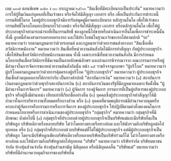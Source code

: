 เลม ๑๓๗ ตอนพิเศษ ๑๗๓ ง
๓๐ กรกฎาคม ๒๕๖๓
“สินเชื่อที่มีทะเบียนรถเป็นประกัน” หมายความว่า การให้กู้ยืมเงินแก่บุคคลที่เป็นเจ้าของ
หรือจัดให้มีสัญญา เอกสาร หรือ
เพื่อเป็นประกันการชำระหนี้
กรรมสิทธิ์ในรถ โดยผู้ประกอบธุรกิจมีการรับสมุดคู่มือจดทะเบียนรถ
หลักฐานอื่นใด เพื่อให้เจ้าของกรรมสิทธิ์ในรถโอนทะเบียนรถไว้ล่วงหน้า
หรือจัดให้มีสัญญา เอกสาร หรือหลักฐานอื่นใด เพื่อให้ผู้ประกอบธุรกิจสามารถนำรถที่เป็นกรรมสิทธิ์
ของลูกหนี้ไปขายหรือดำเนินการอื่นใดเพื่อการชำระหนี้นั้น ทั้งนี้ ลูกหนี้ยังคงสามารถครอบครองรถ
และใช้ประโยชน์ในฐานะเจ้าของรถได้ตามปกติ
“รถ” หมายความว่า รถตามกฎหมายว่าด้วยรถยนต์ และกฎหมายว่าด้วยการขนส่งทางบก
“สินเชื่อเพื่อสวัสดิการพนักงาน” หมายความว่า สินเชื่อที่หน่วยงานต้นสังกัดได้มีการทำสัญญา
กับผู้ประกอบธุรกิจเพื่อให้สินเชื่อสวัสดิการกับพนักงานของตน ทั้งนี้ เฉพาะกรณีที่หน่วยงานต้นสังกัด
มีการกําหนดนโยบายสินเชื่อสวัสดิการที่ชัดเจนเป็นลายลักษณ์อักษร และผ่านการพิจารณาจาก
คณะกรรมการหรือผู้มีอำนาจในการจัดการของหน่วยงานต้นสังกัดนั้น
หน้า ๑๕
ราชกิจจานุเบกษา
“ผู้บริโภค” หมายความว่า ผู้บริโภคตามกฎหมายว่าด้วยการคุ้มครองผู้บริโภค
“ผู้ประกอบธุรกิจ” หมายความว่า ผู้ประกอบธุรกิจสินเชื่อส่วนบุคคลภายใต้การกำกับ
เป็นทางค้าปกติ
“สถาบันการเงิน” หมายความว่า
(๑) สถาบันการเงินตามกฎหมายว่าด้วยธุรกิจสถาบันการเงิน
(๒) สถาบันการเงินของรัฐที่มีกฎหมายเฉพาะจัดตั้งขึ้น
“ผู้มีอำนาจในการจัดการ” หมายความว่า
(๑) ผู้จัดการ รองผู้จัดการ กรรมการที่เป็นผู้บริหารของผู้ประกอบธุรกิจ หรือผู้ซึ่งมีตำแหน่ง
เทียบเท่าที่เรียกชื่ออย่างอื่น
(๒) บุคคลซึ่งผู้ประกอบธุรกิจทำสัญญาให้มีอำนาจในการบริหารงานทั้งหมดหรือบางส่วน หรือ
(๓) บุคคลที่ตามพฤติการณ์มีอำนาจควบคุมหรือครอบงำผู้จัดการหรือกรรมการหรือการจัดการ
ของผู้ประกอบธุรกิจ ให้ปฏิบัติตามคำสั่งของตนในการกำหนดนโยบายหรือการดำเนินงานของผู้ประกอบธุรกิจ
“กลุ่มธุรกิจ” หมายความว่า กลุ่มธุรกิจที่มีลักษณะ ดังต่อไปนี้
(๑) กลุ่มธุรกิจที่ประกอบด้วยผู้ประกอบธุรกิจเป็นบริษัทแม่และมีบริษัทอื่นเป็นบริษัทลูก
บริษัทเดียวหรือหลายบริษัท ไม่ว่าโดยทางตรงหรือทางอ้อม และให้นับรวมถึงบริษัทลูกต่อไปทุกทอด หรือ
(๒) กลุ่มธุรกิจที่ประกอบด้วยบริษัทแม่ที่ไม่ใช่ผู้ประกอบธุรกิจ แต่มีผู้ประกอบธุรกิจเป็นบริษัทลูก
โดยจะมีบริษัทลูกเพียงบริษัทเดียวหรือหลายบริษัทเป็นบริษัทร่วมก็ได้ ไม่ว่าโดยทางตรงหรือทางอ้อม
และให้นับรวมถึงบริษัทลูกต่อไปทุกทอด
“บริษัท” หมายความว่า บริษัทจำกัด บริษัทมหาชนจำกัด ห้างหุ้นส่วนจำกัด ห้างหุ้นส่วนสามัญ
นิติบุคคล หรือนิติบุคคลอื่น
“บริษัทแม่” หมายความว่า บริษัทที่มีอำนาจควบคุมกิจการของบริษัทอื่น
